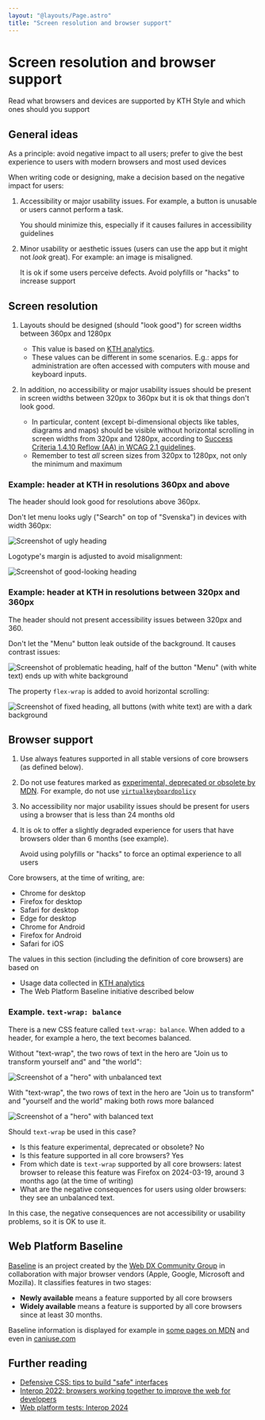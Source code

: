 ```yaml
---
layout: "@layouts/Page.astro"
title: "Screen resolution and browser support"
---
```


# Screen resolution and browser support

<p class="lead">Read what browsers and devices are supported by KTH Style and which ones should you support</p>

## General ideas

As a principle: avoid negative impact to all users; prefer to give the best experience to users with modern browsers and most used devices

When writing code or designing, make a decision based on the negative impact for users:

1. Accessibility or major usability issues. For example, a button is unusable or users cannot perform a task.

   You should minimize this, especially if it causes failures in accessibility guidelines

2. Minor usability or aesthetic issues (users can use the app but it might not _look_ great). For example: an image is misaligned.

   It is ok if some users perceive defects. Avoid polyfills or "hacks" to increase support

## Screen resolution

1. Layouts should be designed (should "look good") for screen widths between 360px and 1280px

   - This value is based on [KTH analytics](https://analytics.sys.kth.se/).
   - These values can be different in some scenarios. E.g.: apps for administration are often accessed with computers with mouse and keyboard inputs.

2. In addition, no accessibility or major usability issues should be present in screen widths between 320px to 360px but it is ok that things don't look good.

   - In particular, content (except bi-dimensional objects like tables, diagrams and maps) should be visible without horizontal scrolling in screen widths from 320px and 1280px, according to [Success Criteria 1.4.10 Reflow (AA) in WCAG 2.1 guidelines](https://www.w3.org/WAI/WCAG21/Understanding/reflow).
   - Remember to test _all_ screen sizes from 320px to 1280px, not only the minimum and maximum

### Example: header at KTH in resolutions 360px and above

The header should look good for resolutions above 360px.

Don't let menu looks ugly ("Search" on top of "Svenska") in devices with width 360px:

![Screenshot of ugly heading](../../../../images/header_360_bad.png)

Logotype's margin is adjusted to avoid misalignment:

![Screenshot of good-looking heading](../../../../images/header_360_good.png)

### Example: header at KTH in resolutions between 320px and 360px

The header should not present accessibility issues between 320px and 360.

Don't let the "Menu" button leak outside of the background. It causes contrast issues:

![Screenshot of problematic heading, half of the button "Menu" (with white text) ends up with white background](../../../../images/header_320_bad.png)

The property `flex-wrap` is added to avoid horizontal scrolling:

![Screenshot of fixed heading, all buttons (with white text) are with a dark background](../../../../images/header_320_good.png)

## Browser support

1. Use always features supported in all stable versions of core browsers (as defined below).
2. Do not use features marked as [experimental, deprecated or obsolete by MDN](https://developer.mozilla.org/en-US/docs/MDN/Writing_guidelines/Experimental_deprecated_obsolete). For example, do not use [`virtualkeyboardpolicy`](https://developer.mozilla.org/en-US/docs/Web/HTML/Global_attributes/virtualkeyboardpolicy)
3. No accessibility nor major usability issues should be present for users using a browser that is less than 24 months old
4. It is ok to offer a slightly degraded experience for users that have browsers older than 6 months (see example).

   Avoid using polyfills or "hacks" to force an optimal experience to all users

Core browsers, at the time of writing, are:

- Chrome for desktop
- Firefox for desktop
- Safari for desktop
- Edge for desktop
- Chrome for Android
- Firefox for Android
- Safari for iOS

The values in this section (including the definition of core browsers) are based on

- Usage data collected in [KTH analytics](https://analytics.sys.kth.se)
- The Web Platform Baseline initiative described below

### Example. `text-wrap: balance`

There is a new CSS feature called `text-wrap: balance`. When added to a header, for example a hero, the text becomes balanced.

Without "text-wrap", the two rows of text in the hero are "Join us to transform yourself and" and "the world":

![Screenshot of a "hero" with unbalanced text](../../../../images/text-wrap_balance_off.png)

With "text-wrap", the two rows of text in the hero are "Join us to transform" and "yourself and the world" making both rows more balanced

![Screenshot of a "hero" with balanced text](../../../../images/text-wrap_balance_on.png)

Should `text-wrap` be used in this case?

- Is this feature experimental, deprecated or obsolete? No
- Is this feature supported in all core browsers? Yes
- From which date is `text-wrap` supported by all core browsers: latest browser to release this feature was Firefox on 2024-03-19, around 3 months ago (at the time of writing)
- What are the negative consequences for users using older browsers: they see an unbalanced text.

In this case, the negative consequences are not accessibility or usability problems, so it is OK to use it.

## Web Platform Baseline

[Baseline](https://web.dev/baseline) is an project created by the [Web DX Community Group](https://www.w3.org/blog/2022/webdx-improving-the-experience-for-web-developers/) in collaboration with major browser vendors (Apple, Google, Microsoft and Mozilla). It classifies features in two stages:

- **Newly available** means a feature supported by all core browsers
- **Widely available** means a feature is supported by all core browsers since at least 30 months.

Baseline information is displayed for example in [some pages on MDN](https://developer.mozilla.org/en-US/docs/Web/JavaScript/Reference/Statements/async_function) and even in [caniuse.com](https://caniuse.com/css-grid)

## Further reading

- [Defensive CSS: tips to build "safe" interfaces](https://defensivecss.dev/)
- [Interop 2022: browsers working together to improve the web for developers](https://web.dev/blog/interop-2022)
- [Web platform tests: Interop 2024](https://wpt.fyi/interop-2024)
